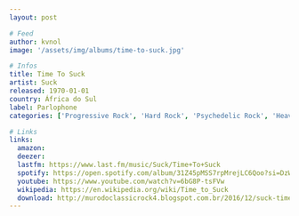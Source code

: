 ```yaml
---
layout: post

# Feed
author: kvnol
image: '/assets/img/albums/time-to-suck.jpg'

# Infos
title: Time To Suck
artist: Suck
released: 1970-01-01
country: África do Sul
label: Parlophone
categories: ['Progressive Rock', 'Hard Rock', 'Psychedelic Rock', 'Heavy Metal']

# Links
links:
  amazon:
  deezer:
  lastfm: https://www.last.fm/music/Suck/Time+To+Suck
  spotify: https://open.spotify.com/album/31Z45pMSS7rpMrejLC6Qoo?si=DzW-1m3rQMKIo7TJ66USFg
  youtube: https://www.youtube.com/watch?v=6bG8P-tsFVw
  wikipedia: https://en.wikipedia.org/wiki/Time_to_Suck
  download: http://murodoclassicrock4.blogspot.com.br/2016/12/suck-time-to-suck-1970.html
---
```

